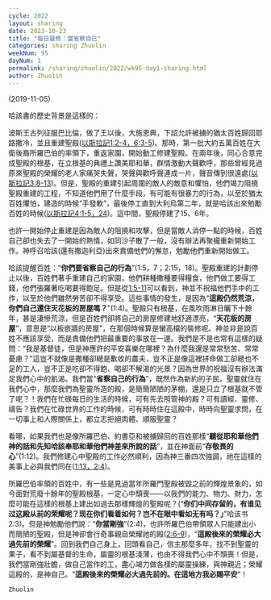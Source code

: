 ```yaml
---
cycle: 2022
layout: sharing
date: 2023-10-23
title: "每日靈修：當省察自己"
categories: sharing Zhuolin
weekNum: 95
dayNum: 1
permalink: /sharing/zhuolin/2022/wk95-day1-sharing.html
author: Zhuolin
---
```

(2019-11-05)

哈該書的歷史背景是這樣的：  

波斯王古列征服巴比倫，做了王以後，大施恩典，下詔允許被擄的猶太百姓歸回耶路撒冷，並且重建聖殿([以斯拉記1:2-4，6:3-5](https://www.biblegateway.com/quicksearch/?quicksearch=以斯拉記1:2-4,6:3-5&qs_version=CUVMPT))。那時，第一批大約五萬百姓在大衛後裔所羅巴伯的率領下，重返家園，開始動工修建聖殿。在兩年後，同心合意完成聖殿的根基，在立根基的典禮上讚美耶和華，群情激動大聲歡呼，那些曾經見過原來聖殿的榮耀的老人家痛哭失聲，哭聲與歡呼聲連成一片，聲音傳到很遠處([以斯拉記3:8-13](https://www.biblegateway.com/quicksearch/?quicksearch=以斯拉記3:8-13&qs_version=CUVMPT))。但是，聖殿的重建引起周圍的敵人的敵意和懼怕，他們竭力阻撓聖殿重建的工程，不知道他們用了什麼手段，有可能有很暴力的行為，以至於猶太百姓懼怕，建造的時候“手發軟”，最後停工直到大利烏第二年，就是哈該出來勉勵百姓的時候([以斯拉記4:1-5，24](https://www.biblegateway.com/quicksearch/?quicksearch=以斯拉記4:1-5,24&qs_version=CUVMPT))。這中間，聖殿停建了15、6年。  

也許一開始停止重建是因為敵人的阻撓和攻擊，但是當敵人消停一點的時候，百姓自己卻也失去了一開始的熱情，如同沙子散了一般，沒有辦法再聚攏重新開始工作。神呼召哈該(還有撒迦利亞)出來責備他們的懈怠，勉勵他們重新開始做工。  

哈該提醒百姓：“**你們要省察自己的行為**”(1:5，7；2:15，18)。聖殿重建的計劃停止以後，百姓們著手重建自己的家園，他們耕種撒種要得糧食，他們做工要得工錢，他們張羅著吃喝要得飽足。但是從[1:5-11](https://www.biblegateway.com/quicksearch/?quicksearch=哈該書1:5-11&qs_version=CUVMPT)可以看到，神並不祝福他們手中的工作，以至於他們雖然勞苦卻不得享受。這些事情的發生，是因為“**這殿仍然荒涼，你們自己還住天花板的房屋嗎？**”(1:4)。聖殿只有根基，在風吹雨淋日曬下十餘年，甚是淒慘荒涼，但是百姓們卻將自己的房屋修建地舒適漂亮，“**天花板的房屋**”，意思是“以板嵌牆的房屋”，在那個時候算是蠻高檔的裝修呢。神並非是說百姓不應該享受，而是責備他們把最重要的事放在一邊。我們是不是也常有這樣的疑問：“我是基督徒，但是神應許的平安喜樂在哪裡？為什麼我還是常常愁苦、常常憂慮？”這豈不就像是撒種卻總是歉收的農夫，豈不正是像這裡拼命做工卻總也不足的工人，豈不正是吃卻不得飽、喝卻不解渴的光景？因為世界的祝福沒有辦法滿足我們心中的飢渴。我們當“**省察自己的行為**”，既然作為新約的子民，聖靈就住在我們心中，那麼我們為聖靈所造的殿，是簡簡陋陋的茅棚，還是只立了根基就不管了呢？！我們在忙碌每日的生活的時候，可有先去照管神的殿？可有讀經、靈修、禱告？我們在忙碌世界的工作的時候，可有時時住在這殿中，時時向聖靈求問，在一切事上和人際關係上，都立志拒絕肉體、順服聖靈？  

看哪，如果我們也是像所羅巴伯、約書亞和被擄歸回的百姓那樣“**聽從耶和華他們神的話和先知哈該奉耶和華他們神差來所說的話**”，並在神面前“**存敬畏的心**”(1:12)。我們修建心中聖殿的工作必然順利，因為神三番四次強調，祂在這樣的美事上必與我們同在([1:13，2:4](https://www.biblegateway.com/quicksearch/?quicksearch=哈該書1:13,2:4&qs_version=CUVMPT))。  

所羅巴伯率領的百姓中，有一些是見過當年所羅門聖殿被毀之前的輝煌景象的，如今面對荒廢十餘年的聖殿根基，一定心中頹喪——以我們的能力、物力、財力，怎麼可能在這樣的根基上建出如過去那樣輝煌的聖殿呢？(“**你们中间存留的，有谁见过这殿从前的荣耀呢？现在你们看着如何？岂不在眼中看如无有吗？」**”哈该书2:3)。但是神勉勵他們說：“**你當剛強**”(2:4)，也許所羅巴伯帶領眾人只能建出小而簡陋的聖殿，但是神卻會行奇事親自榮耀祂的殿([2:6-9](https://www.biblegateway.com/quicksearch/?quicksearch=哈該書2:6-9&qs_version=CUVMPT))，“**這殿後來的榮耀必大過先前的榮耀**”。回到我們自己身上，回頭看自己，信主那麼多年，找不到聖靈的果子，看不到屬基督的生命，屬靈的根基淺薄，也由不得我們心中不頹喪！但是，我們當剛強壯膽，做自己當作的工，盡心竭力做各樣的屬靈操練，與神親近；榮耀這殿的，是神自己。“**這殿後來的榮耀必大過先前的。在這地方我必賜平安**”！  

`Zhuolin`  
